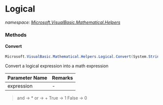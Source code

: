 ﻿# Logical
_namespace: <a href="#" onClick="load('/docs/Microsoft.VisualBasic.Mathematical.Helpers/index.md')">Microsoft.VisualBasic.Mathematical.Helpers</a>_





### Methods

#### Convert
```csharp
Microsoft.VisualBasic.Mathematical.Helpers.Logical.Convert(System.String)
```
Convert a logical expression into a math expression

|Parameter Name|Remarks|
|--------------|-------|
|expression|-|

> 
>  and -> *
>  or -> +
>  True -> 1
>  False -> 0
>  



